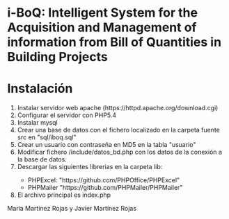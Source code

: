 # i-BoQ: Intelligent System for the Acquisition and Management of information from Bill of Quantities in Building Projects


# Instalación

<ol>
    <li>Instalar servidor web apache (https://httpd.apache.org/download.cgi)</li>
    <li>Configurar el servidor con PHP5.4</li>
    <li>Instalar mysql</li>
    <li>Crear una base de datos con el fichero localizado en la carpeta fuente src en "sql/iboq.sql"</li>
    <li>Crear un usuario con contraseña en MD5 en la tabla "usuario"</li>
    <li>Modificar fichero /include/datos_bd.php con los datos de la conexión a la base de datos.</li>
    <li>Descargar las siguientes librerias en la carpeta lib:</li>
        <ul>
            <li>PHPExcel: "https://github.com/PHPOffice/PHPExcel"</li>
            <li>PHPMailer "https://github.com/PHPMailer/PHPMailer"</li>
        </ul>
    <li>El archivo principal es index.php</li> 
</ol>

María Martínez Rojas y Javier Martínez Rojas
